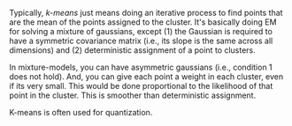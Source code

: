 Typically, *k-means* just means doing an iterative process to find
points that are the mean of the points assigned to the cluster. It's
basically doing EM for solving a mixture of gaussians, except (1) the
Gaussian is required to have a symmetric covariance matrix (i.e., its
slope is the same across all dimensions) and (2) deterministic
assignment of a point to clusters.

In mixture-models, you can have asymmetric gaussians (i.e., condition
1 does not hold). And, you can give each point a weight in each
cluster, even if its very small. This would be done proportional to
the likelihood of that point in the cluster. This is smoother than
deterministic assignment.

K-means is often used for quantization.
